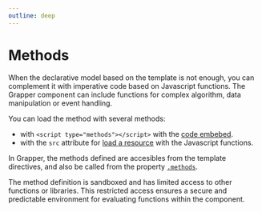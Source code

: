```yaml
---
outline: deep
---
```


# Methods

When the declarative model based on the template is not enough, you can complement it with
imperative code based on Javascript functions. The Grapper component can include functions for
complex algorithm, data manipulation or event handling.

You can load the method with several methods:

- with `<script type="methods"></script>` with the [code embebed](embebed.md).
- with the `src` attribute for [load a resource](external.md) with the Javascript functions.

In Grapper, the methods defined are accesibles from the template directives, and also be called
from the property [`.methods`](property.md).

The method definition is sandboxed and has limited access to other functions or libraries. This
restricted access ensures a secure and predictable environment for evaluating functions within the
component. 